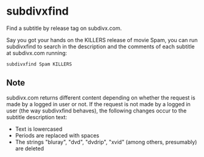 # subdivxfind

Find a subtitle by release tag on subdivx.com.

Say you got your hands on the KILLERS release of movie Spam, you can run subdivxfind to search in the description and the comments of each subtitle at subdivx.com running:

```
subdivxfind Spam KILLERS
```

## Note

subdivx.com returns different content depending on whether the request is made by a logged in user or not. If the request is not made by a logged in user (the way subdivxfind behaves), the following changes occur to the subtitle description text:

* Text is lowercased
* Periods are replaced with spaces
* The strings "bluray", "dvd", "dvdrip", "xvid" (among others, presumably) are deleted